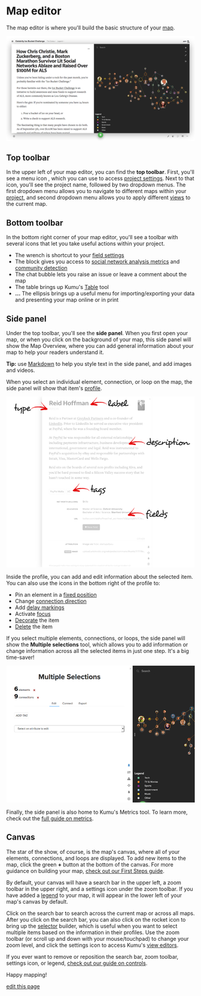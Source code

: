 # Map editor

The map editor is where you'll build the basic structure of your [map](/overview/projects-maps-views.md#maps).

![map editor](/images/map-editor.png)


## Top toolbar

In the upper left of your map editor, you can find the **top toolbar**. First, you'll see a menu icon <i class="fa fa-bars"></i>, which you can use to access [project settings](/overview/settings.md#project-settings). Next to that icon, you'll see the project name, followed by two dropdown menus. The first dropdown menu allows you to navigate to different maps within your [project](/overview/projects-maps-views.md#projects), and second dropdown menu allows you to apply different [views](/overview/projects-maps-views.md#views) to the current map.


## Bottom toolbar

In the bottom right corner of your map editor, you'll see a toolbar with several icons that let you take useful actions within your project.

- <i class="fa fa-wrench"></i> The wrench is shortcut to your [field settings](/guides/fields.md)
- <i class="fa fa-cube"></i> The block gives you access to [social network analysis metrics](/guides/metrics.md) and [community detection](/guides/metrics.md#community-detection)
- <i class="fa fa-comment"></i> The chat bubble lets you raise an issue or leave a comment about the map
- <i class="fa fa-table"></i> The table brings up Kumu's [Table](/guides/table.md) tool
- **...** The ellipsis brings up a useful menu for importing/exporting your data and presenting your map online or in print


## Side panel

Under the top toolbar, you'll see the **side panel**. When you first open your map, or when you click on the background of your map, this side panel will show the Map Overview, where you can add general information about your map to help your readers understand it.

<p class="alert alert-success">
<b>Tip:</b> use <a href="/guides/markdown.md">Markdown</a> to help you style text in the side panel, and add images and videos.
</p>

When you select an individual element, connection, or loop on the map, the side panel will show that item's [profile](/guides/profiles.md).

![profile](/images/introduction-profile.png)

Inside the profile, you can add and edit information about the selected item. You can also use the icons in the bottom right of the profile to:
- <i class="fa fa-thumb-tack"></i> Pin an element in a [fixed position](/guides/layouts/fixed.md)
- <i class="fa fa-exchange"></i> Change [connection direction](/faq/how-do-I-add-arrows-to-my-connections.md)
- <i class="fa fa-exclamation-triangle"></i> Add [delay markings](/guides/system-mapping.md#add-delay-markings)
- <i class="fa fa-crosshairs"></i> Activate [focus](/guides/focus.md)
- <i class="fa fa-tint"></i> [Decorate](/guides/decorate.md) the item
- <i class="fa fa-trash"></i> [Delete](/faq/how-do-i-delete-data-from-my-project.md) the item

If you select multiple elements, connections, or loops, the side panel will show the **Multiple selections** tool, which allows you to add information or change information across all the selected items in just one step. It's a big time-saver!

![multiple selections](/images/multiple-selections.png)

Finally, the side panel is also home to Kumu's Metrics tool. To learn more, check out the [full guide on metrics](/guides/metrics.md).





## Canvas

The star of the show, of course, is the map's canvas, where all of your elements, connections, and loops are displayed. To add new items to the map, click the green **+** button at the bottom of the canvas. For more guidance on building your map, [check out our First Steps guide](/getting-started/first-steps.md#build-your-first-map).

By default, your canvas will have a search bar in the upper left, a zoom toolbar in the upper right, and a settings icon <i class="fa fa-sliders">  </i> under the zoom toolbar. If you have added a [legend](/guides/legends.md) to your map, it will appear in the lower left of your map's canvas by default.

Click on the search bar to search across the current map or across all maps. After you click on the search bar, you can also click on the rocket icon <i class="fa fa-rocket">  </i> to bring up the [selector](/guides/selectors.md) builder, which is useful when you want to select multiple items based on the information in their profiles. Use the zoom toolbar (or scroll up and down with your mouse/touchpad) to change your zoom level, and click the settings icon to access Kumu's [view editors](/overview/view-editors.md).

If you ever want to remove or reposition the search bar, zoom toolbar, settings icon, or legend, [check out our guide on controls](/guides/controls.md).

Happy mapping!

<span class="edit-link"><a href="https://github.com/kumu/docs/blob/master/overview/map-editor.md" target="_blank"><i class="fa fa-github"></i> edit this page</a></span>

